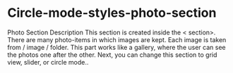# Circle-mode-styles-photo-section
Photo Section Description This section is created inside the &lt; section>. There are many photo-items in which images are kept. Each image is taken from / image / folder. This part works like a gallery, where the user can see the photos one after the other. Next, you can change this section to grid view, slider, or circle mode..
